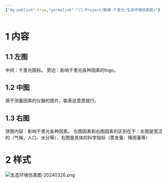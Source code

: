```yaml
---
{"dg-publish":true,"permalink":"/1-Project/数模-千里光/生态环境仿真图/"}
---
```


# 1 内容
## 1.1 左图
中间：千里光图标。
旁边：影响千里光各种因素的logo。
## 1.2 中图
用于测量因素的仪器的图片，能表达意思就行。
## 1.3 右图
饼图内容：影响千里光各种因素。
左图因素和右图因素的区别在于：左图是宽泛的（气候、人口、水分等），右图是具体的科学指标（蒸发量、降雨量等）
# 2 样式
![生态环境仿真图-20240326.png](/img/user/5-Attachment/Image/%E7%94%9F%E6%80%81%E7%8E%AF%E5%A2%83%E4%BB%BF%E7%9C%9F%E5%9B%BE-20240326.png)